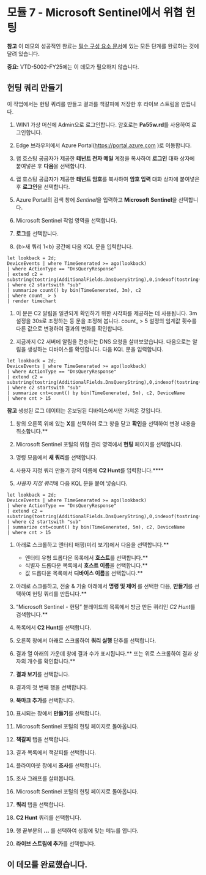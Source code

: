 # 모듈 7 - Microsoft Sentinel에서 위협 헌팅

**참고** 이 데모의 성공적인 완료는 [필수 구성 요소 문서](00-prerequisites.md)에 있는 모든 단계를 완료하는 것에 달려 있습니다.

**중요:** VTD-5002-FY25에는 이 데모가 필요하지 않습니다.

## 헌팅 쿼리 만들기

이 작업에서는 헌팅 쿼리를 만들고 결과를 책갈피에 저장한 후 라이브 스트림을 만듭니다.

1. WIN1 가상 머신에 Admin으로 로그인합니다. 암호로는 **Pa55w.rd**를 사용하여 로그인합니다.  

1. Edge 브라우저에서 Azure Portal(https://portal.azure.com )로 이동합니다.

1. 랩 호스팅 공급자가 제공한 **테넌트 전자 메일** 계정을 복사하여 **로그인** 대화 상자에 붙여넣은 후 **다음**을 선택합니다.

1. 랩 호스팅 공급자가 제공한 **테넌트 암호**를 복사하여 **암호 입력** 대화 상자에 붙여넣은 후 **로그인**을 선택합니다.

1. Azure Portal의 검색 창에 *Sentinel*을 입력하고 **Microsoft Sentinel**을 선택합니다.

1. Microsoft Sentinel 작업 영역을 선택합니다.

1. **로그**를 선택합니다. 

1. {b>새 쿼리 1<b} 공간에 다음 KQL 문을 입력합니다.

```KQL
let lookback = 2d;
DeviceEvents | where TimeGenerated >= ago(lookback) 
| where ActionType == "DnsQueryResponse"
| extend c2 = substring(tostring(AdditionalFields.DnsQueryString),0,indexof(tostring(AdditionalFields.DnsQueryString),"."))
| where c2 startswith "sub"
| summarize count() by bin(TimeGenerated, 3m), c2
| where count_ > 5
| render timechart 
```

1. 이 문은 C2 알림을 일관되게 확인하기 위한 시각화를 제공하는 데 사용됩니다.  3m 설정을 30s로 조정하는 등 문을 조정해 봅니다.  count_ > 5 설정의 임계값 횟수를 다른 값으로 변경하여 결과의 변화를 확인합니다.

1. 지금까지 C2 서버에 알림을 전송하는 DNS 요청을 살펴보았습니다.  다음으로는 알림을 생성하는 디바이스를 확인합니다.  다음 KQL 문을 입력합니다.

```KQL
let lookback = 2d;
DeviceEvents | where TimeGenerated >= ago(lookback) 
| where ActionType == "DnsQueryResponse"
| extend c2 = substring(tostring(AdditionalFields.DnsQueryString),0,indexof(tostring(AdditionalFields.DnsQueryString),".")) 
| where c2 startswith "sub"
| summarize cnt=count() by bin(TimeGenerated, 5m), c2, DeviceName
| where cnt > 15
```

**참고** 생성된 로그 데이터는 온보딩된 디바이스에서만 가져온 것입니다.

1. 창의 오른쪽 위에 있는 **X**를 선택하여 로그 창을 닫고 **확인**을 선택하여 변경 내용을 취소합니다.** 

1. Microsoft Sentinel 포털의 위협 관리 영역에서 **헌팅** 페이지를 선택합니다.

1. 명령 모음에서 **새 쿼리**를 선택합니다.

1. 사용자 지정 쿼리 만들기 창의 이름에 **C2 Hunt**를 입력합니다.****

1. *사용자 지정 쿼리*에 다음 KQL 문을 붙여 넣습니다.

```KQL
let lookback = 2d;
DeviceEvents | where TimeGenerated >= ago(lookback) 
| where ActionType == "DnsQueryResponse"
| extend c2 = substring(tostring(AdditionalFields.DnsQueryString),0,indexof(tostring(AdditionalFields.DnsQueryString),"."))
| where c2 startswith "sub"
| summarize cnt=count() by bin(TimeGenerated, 5m), c2, DeviceName
| where cnt > 15
```

1. 아래로 스크롤하고 엔터티 매핑(미리 보기)에서 다음을 선택합니다.**

    - 엔터티 유형 드롭다운 목록에서 **호스트**를 선택합니다.**
    - 식별자 드롭다운 목록에서 **호스트 이름**을 선택합니다.**
    - 값 드롭다운 목록에서 **디바이스 이름**을 선택합니다.**

1. 아래로 스크롤하고, 전술 & 기술 아래에서 **명령 및 제어** 를 선택한 다음, **만들기**를 선택하여 헌팅 쿼리를 만듭니다.**

1. “Microsoft Sentinel - 헌팅” 블레이드의 목록에서 방금 만든 쿼리인 *C2 Hunt*를 검색합니다.**

1. 목록에서 **C2 Hunt**를 선택합니다.

1. 오른쪽 창에서 아래로 스크롤하여 **쿼리 실행** 단추를 선택합니다.

1. 결과 열 아래의 가운데 창에 결과 수가 표시됩니다.** 또는 위로 스크롤하여 결과 상자의 개수를 확인합니다.**

1. **결과 보기**를 선택합니다.

1. 결과의 첫 번째 행을 선택합니다. 

1. **북마크 추가**를 선택합니다.

1. 표시되는 창에서 **만들기**를 선택합니다.

1. Microsoft Sentinel 포털의 헌팅 페이지로 돌아옵니다.

1. **책갈피** 탭을 선택합니다.

1. 결과 목록에서 책갈피를 선택합니다.

1. 플라이아웃 창에서 **조사**를 선택합니다.

1. 조사 그래프를 살펴봅니다.

1. Microsoft Sentinel 포털의 헌팅 페이지로 돌아옵니다.

1. **쿼리** 탭을 선택합니다.

1. **C2 Hunt** 쿼리를 선택합니다.

1. 행 끝부분의 **...** 를 선택하여 상황에 맞는 메뉴를 엽니다.

1. **라이브 스트림에 추가**를 선택합니다.

## 이 데모를 완료했습니다.